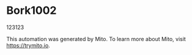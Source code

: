 
# Bork1002

123123

This automation was generated by Mito. To learn more about Mito, visit https://trymito.io.
